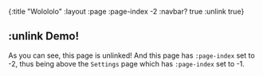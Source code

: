 {:title "Wolololo"
 :layout :page
 :page-index -2
 :navbar? true
 :unlink true}

## :unlink Demo!

As you can see, this page is unlinked! And this page has `:page-index` set to -2, thus being above the `Settings` page which has `:page-index` set to -1.